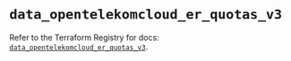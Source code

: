 # `data_opentelekomcloud_er_quotas_v3`

Refer to the Terraform Registry for docs: [`data_opentelekomcloud_er_quotas_v3`](https://registry.terraform.io/providers/opentelekomcloud/opentelekomcloud/1.36.46/docs/data-sources/er_quotas_v3).
